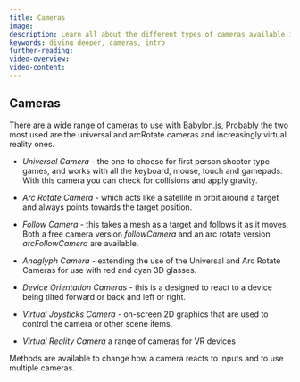 ```yaml
---
title: Cameras
image: 
description: Learn all about the different types of cameras available in Babylon.js.
keywords: diving deeper, cameras, intro
further-reading:
video-overview:
video-content:
---
```


## Cameras

There are a wide range of cameras to use with Babylon.js, Probably the two most used are the universal and arcRotate cameras and increasingly virtual reality ones.

* _Universal Camera_ - the one to choose for first person shooter type games, and works with all the keyboard, mouse, touch and gamepads. With this camera you can check for collisions and apply gravity.
* _Arc Rotate Camera_ - which acts like a satellite in orbit around a target and always points towards the target position.
* _Follow Camera_ - this takes a mesh as a target and follows it as it moves. Both a free camera version _followCamera_ and an arc rotate version _arcFollowCamera_ are available.
* _Anaglyph Camera_ - extending the use of the Universal and Arc Rotate Cameras for use with red and cyan 3D glasses. 
* _Device Orientation Cameras_ - this is a designed to react to a device being tilted forward or back and left or right. 
* _Virtual Joysticks Camera_ - on-screen 2D graphics that are used to control the camera or other scene items. 

* _Virtual Reality Camera_ a range of cameras for VR devices

Methods are available to change how a camera reacts to inputs and to use multiple cameras.